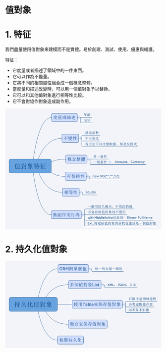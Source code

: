 # 值對象

# 1. 特征

我們盡量使用值對象來建模而不是實體。易於創建、測試、使用、優惠與維護。

特征：
- 它度量或者描述了領域中的一件東西。
- 它可以作為不變量。
- 它將不同的相關屬性組合成一個概念整體。
- 當度量和描述改變時，可以用一個值對象予以替換。
- 它可以和其他值對象進行相等性比較。
- 它不會對協作對象造成副作用。

![](/assets/值對象特征.png)

# 2. 持久化值對象

![](/assets/持久化值對象.png)